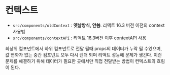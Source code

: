 # 컨텍스트 
- `src/components/oldContext` : **옛날방식, 안씀**. 리액트 16.3 버전 이전의 context 사용법
- `src/components/contextAPI` : 리액트 16.3버전 이후 contextAPI 사용

최상위 컴포넌트에서 하위 컴포넌트로 전달 될때 props의 데이터가 누락 될 수있으며, 값 변화가 없는 중간 컴포넌트 모두 다시 렌더 되며 리액트 성능에 문제가 생긴다. 이런 문제를 해결하기 위해 데이터가 필요한 곳에서만 직접 전달받는 방법이 컨텍스트의 흐림이 된다.

